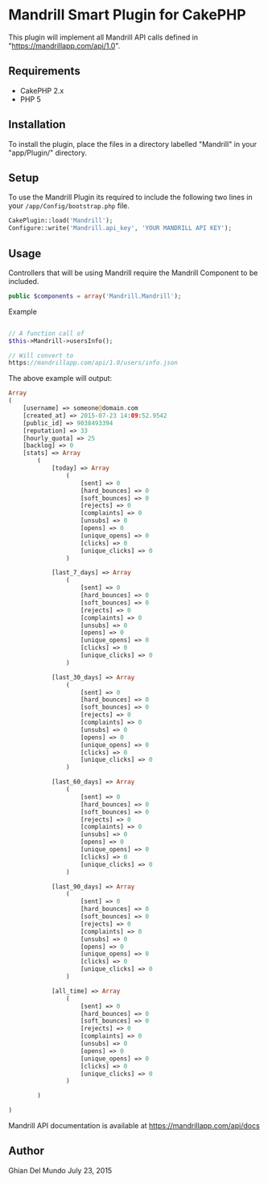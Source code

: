 Mandrill Smart Plugin for CakePHP
========

This plugin will implement all Mandrill API calls defined in "https://mandrillapp.com/api/1.0".

Requirements
------------

* CakePHP 2.x
* PHP 5

Installation
------------

To install the plugin, place the files in a directory labelled "Mandrill" in your "app/Plugin/" directory.

Setup
-----

To use the Mandrill Plugin its required to include the following two lines in your `/app/Config/bootstrap.php` file.

```php
CakePlugin::load('Mandrill');
Configure::write('Mandrill.api_key', 'YOUR MANDRILL API KEY');
```

Usage
-----

Controllers that will be using Mandrill require the Mandrill Component to be included.

```php
public $components = array('Mandrill.Mandrill');
```

Example

```php

// A function call of
$this->Mandrill->usersInfo(); 

// Will convert to 
https://mandrillapp.com/api/1.0/users/info.json

````

The above example will output:

```php
Array
(
    [username] => someone@domain.com
    [created_at] => 2015-07-23 14:09:52.9542
    [public_id] => 9038493394
    [reputation] => 33
    [hourly_quota] => 25
    [backlog] => 0
    [stats] => Array
        (
            [today] => Array
                (
                    [sent] => 0
                    [hard_bounces] => 0
                    [soft_bounces] => 0
                    [rejects] => 0
                    [complaints] => 0
                    [unsubs] => 0
                    [opens] => 0
                    [unique_opens] => 0
                    [clicks] => 0
                    [unique_clicks] => 0
                )

            [last_7_days] => Array
                (
                    [sent] => 0
                    [hard_bounces] => 0
                    [soft_bounces] => 0
                    [rejects] => 0
                    [complaints] => 0
                    [unsubs] => 0
                    [opens] => 0
                    [unique_opens] => 0
                    [clicks] => 0
                    [unique_clicks] => 0
                )

            [last_30_days] => Array
                (
                    [sent] => 0
                    [hard_bounces] => 0
                    [soft_bounces] => 0
                    [rejects] => 0
                    [complaints] => 0
                    [unsubs] => 0
                    [opens] => 0
                    [unique_opens] => 0
                    [clicks] => 0
                    [unique_clicks] => 0
                )

            [last_60_days] => Array
                (
                    [sent] => 0
                    [hard_bounces] => 0
                    [soft_bounces] => 0
                    [rejects] => 0
                    [complaints] => 0
                    [unsubs] => 0
                    [opens] => 0
                    [unique_opens] => 0
                    [clicks] => 0
                    [unique_clicks] => 0
                )

            [last_90_days] => Array
                (
                    [sent] => 0
                    [hard_bounces] => 0
                    [soft_bounces] => 0
                    [rejects] => 0
                    [complaints] => 0
                    [unsubs] => 0
                    [opens] => 0
                    [unique_opens] => 0
                    [clicks] => 0
                    [unique_clicks] => 0
                )

            [all_time] => Array
                (
                    [sent] => 0
                    [hard_bounces] => 0
                    [soft_bounces] => 0
                    [rejects] => 0
                    [complaints] => 0
                    [unsubs] => 0
                    [opens] => 0
                    [unique_opens] => 0
                    [clicks] => 0
                    [unique_clicks] => 0
                )

        )

)
````

Mandrill API documentation is available at <a href="https://mandrillapp.com/api/docs">https://mandrillapp.com/api/docs</a>


Author
---------

Ghian Del Mundo
July 23, 2015
